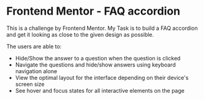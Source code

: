 # Frontend Mentor - FAQ accordion

This is a challenge by Frontend Mentor. My Task is to build a FAQ accordion and get it looking as close to the given design as possible.

The users are able to: 

- Hide/Show the answer to a question when the question is clicked
- Navigate the questions and hide/show answers using keyboard navigation alone
- View the optimal layout for the interface depending on their device's screen size
- See hover and focus states for all interactive elements on the page

